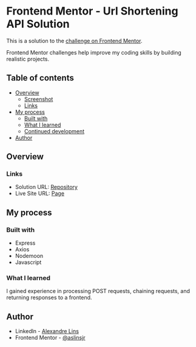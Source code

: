 # Frontend Mentor -  Url Shortening API Solution

This is a solution to the [ challenge on Frontend Mentor](https://www.frontendmentor.io/challenges/). 

Frontend Mentor challenges help improve my coding skills by building realistic projects. 

## Table of contents

- [Overview](#overview)
  - [Screenshot](#screenshot)
  - [Links](#links)
- [My process](#my-process)
  - [Built with](#built-with)
  - [What I learned](#what-i-learned)
  - [Continued development](#continued-development)
- [Author](#author)

## Overview

### Links

- Solution URL: [Repository](https://github.com/aslinsjr/url-shortening-api)
- Live Site URL: [Page](https://url-shortening-api-gray.vercel.app/)

## My process

### Built with

- Express
- Axios
- Nodemoon
- Javascript

### What I learned

I gained experience in processing POST requests, chaining requests, and returning responses to a frontend.

## Author

- Linkedln - [Alexandre Lins](https://www.linkedin.com/in/aslinsjr/)
- Frontend Mentor - [@aslinsjr](https://www.frontendmentor.io/profile/aslinsjr)

